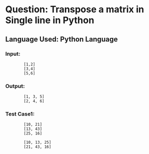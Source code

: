 # Question: Transpose a matrix in Single line in Python
## Language Used: Python Language

### Input:
            [1,2]
            [3,4]
            [5,6]
### Output:
            [1, 3, 5]
            [2, 4, 6]

### Test Case1:
            [10, 21]
            [13, 43]
            [25, 16]
            
            [10, 13, 25]
            [21, 43, 16]
